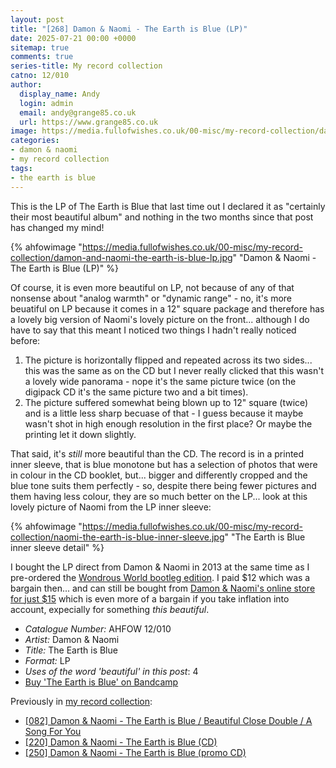 ```yaml
---
layout: post
title: "[268] Damon & Naomi - The Earth is Blue (LP)"
date: 2025-07-21 00:00 +0000
sitemap: true
comments: true
series-title: My record collection
catno: 12/010
author:
  display_name: Andy
  login: admin
  email: andy@grange85.co.uk
  url: https://www.grange85.co.uk
image: https://media.fullofwishes.co.uk/00-misc/my-record-collection/damon-and-naomi-the-earth-is-blue-lp.jpg
categories:
- damon & naomi
- my record collection
tags:
- the earth is blue
---
```

This is the LP of The Earth is Blue that last time out I declared it as "certainly their most beautiful album" and nothing in the two months since that post has changed my mind!

{% ahfowimage "https://media.fullofwishes.co.uk/00-misc/my-record-collection/damon-and-naomi-the-earth-is-blue-lp.jpg" "Damon & Naomi - The Earth is Blue (LP)" %}

Of course, it is even more beautiful on LP, not because of any of that nonsense about "analog warmth" or "dynamic range" - no, it's more beuatiful on LP because it comes in a 12" square package and therefore has a lovely big version of Naomi's lovely picture on the front... although I do have to say that this meant I noticed two things I hadn't really noticed before:

1. The picture is horizontally flipped and repeated across its two sides... this was the same as on the CD but I never really clicked that this wasn't a lovely wide panorama - nope it's the same picture twice (on the digipack CD it's the same picture two and a bit times).
2. The picture suffered somewhat being blown up to 12" square (twice) and is a little less sharp becuase of that - I guess because it maybe wasn't shot in high enough resolution in the first place? Or maybe the printing let it down slightly.

That said, it's _still_ more beautiful than the CD. The record is in a printed inner sleeve, that is blue monotone but has a selection of photos that were in colour in the CD booklet, but... bigger and differently cropped and the blue tone suits them perfectly - so, despite there being fewer pictures and them having less colour, they are so much better on the LP... look at this lovely picture of Naomi from the LP inner sleeve:

{% ahfowimage "https://media.fullofwishes.co.uk/00-misc/my-record-collection/naomi-the-earth-is-blue-inner-sleeve.jpg" "The Earth is Blue inner sleeve detail" %}

I bought the LP direct from Damon & Naomi in 2013 at the same time as I pre-ordered the [Wondrous World bootleg edition](/2025/06/23/my-record-collection-the-wondrous-world-of-damon-naomi-bootleg-edition/). I paid $12 which was a bargain then... and can still be bought from [Damon & Naomi's online store for just $15](https://www.20-20-20.com/store/p/damon-naomi-the-earth-is-blue) which is even more of a bargain if you take inflation into account, expecially for something *this beautiful*.

 - *Catalogue Number:* AHFOW 12/010
 - *Artist:* Damon & Naomi
 - *Title:* The Earth is Blue
 - *Format:* LP
 - *Uses of the word 'beautiful' in this post*: 4
 - [Buy 'The Earth is Blue' on Bandcamp](https://damonandnaomi.bandcamp.com/album/the-earth-is-blue)

Previously in [my record collection](/category/my-record-collection):
 - [[082] Damon & Naomi - The Earth is Blue / Beautiful Close Double / A Song For You](/2023/10/19/my-record-collection-079-damon-naomi-the-earth-is-blue-beautiful-close-double-a-song-for-you/)
 - [[220] Damon & Naomi - The Earth is Blue (CD)](/2025/02/03/my-record-collection-damon-naomi-the-earth-is-blue-cd/)
 - [[250] Damon & Naomi - The Earth is Blue (promo CD)](/2025/05/15/my-record-collection-damon-naomi-the-earth-is-blue-promo-cd/)
